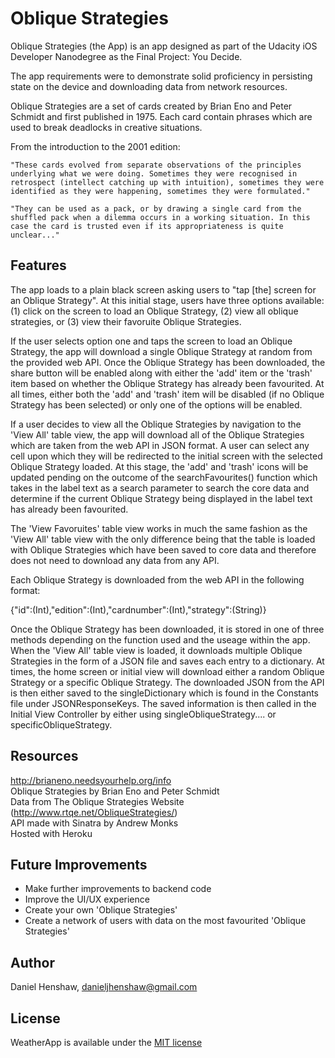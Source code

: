 # Oblique Strategies


Oblique Strategies (the App) is an app designed as part of the Udacity iOS Developer Nanodegree as the Final Project: You Decide.

The app requirements were to demonstrate solid proficiency in persisting state on the device and downloading data from network resources.

Oblique Strategies are a set of cards created by Brian Eno and Peter Schmidt and first published in 1975. Each card contain phrases which are used to break deadlocks in creative situations.

From the introduction to the 2001 edition:

    "These cards evolved from separate observations of the principles underlying what we were doing. Sometimes they were recognised in retrospect (intellect catching up with intuition), sometimes they were identified as they were happening, sometimes they were formulated."

    "They can be used as a pack, or by drawing a single card from the shuffled pack when a dilemma occurs in a working situation. In this case the card is trusted even if its appropriateness is quite unclear..."


## Features

The app loads to a plain black screen asking users to "tap [the] screen for an Oblique Strategy". At this initial stage, users have three options available:
    (1) click on the screen to load an Oblique Strategy,
    (2) view all oblique strategies, or
    (3) view their favoruite Oblique Strategies.

If the user selects option one and taps the screen to load an Oblique Strategy, the app will download a single Oblique Strategy at random from the provided web API. Once the Oblique Strategy has been downloaded, the share button will be enabled along with either the 'add' item or the 'trash' item based on whether the Oblique Strategy has already been favourited. At all times, either both the 'add' and 'trash' item will be disabled (if no Oblique Strategy has been selected) or only one of the options will be enabled.

If a user decides to view all the Oblique Strategies by navigation to the 'View All' table view, the app will download all of the Oblique Strategies which are taken from the web API in JSON format. A user can select any cell upon which they will be redirected to the initial screen with the selected Oblique Strategy loaded. At this stage, the 'add' and 'trash' icons will be updated pending on the outcome of the searchFavourites() function which takes in the label text as a search parameter to search the core data and determine if the current Oblique Strategy being displayed in the label text has already been favourited.

The 'View Favoruites' table view works in much the same fashion as the 'View All' table view with the only difference being that the table is loaded with Oblique Strategies which have been saved to core data and therefore does not need to download any data from any API.

Each Oblique Strategy is downloaded from the web API in the following format:

{"id":(Int),"edition":(Int),"cardnumber":(Int),"strategy":(String)}

Once the Oblique Strategy has been downloaded, it is stored in one of three methods depending on the function used and the useage within the app. When the 'View All' table view is loaded, it downloads multiple Oblique Strategies in the form of a JSON file and saves each entry to a dictionary. At times, the home screen or initial view will download either a random Oblique Strategy or a specific Oblique Strategy. The downloaded JSON from the API is then either saved to the singleDictionary which is found in the Constants file under JSONResponseKeys. The saved information is then called in the Initial View Controller by either using singleObliqueStrategy.... or specificObliqueStrategy.


## Resources

http://brianeno.needsyourhelp.org/info <br />
Oblique Strategies by Brian Eno and Peter Schmidt <br />
Data from The Oblique Strategies Website (http://www.rtqe.net/ObliqueStrategies/) <br />
API made with Sinatra by Andrew Monks <br />
Hosted with Heroku <br />


## Future Improvements

- Make further improvements to backend code
- Improve the UI/UX experience
- Create your own 'Oblique Strategies'
- Create a network of users with data on the most favourited 'Oblique Strategies'


## Author

Daniel Henshaw, danieljhenshaw@gmail.com


## License

WeatherApp is available under the [MIT license](https://opensource.org/licenses/MIT)

